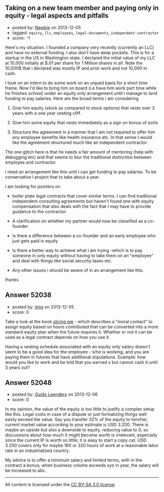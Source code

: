 ## Taking on a new team member and paying only in equity - legal aspects and pitfalls

- posted by: [Newbie](https://stackexchange.com/users/-1/29920-newbie) on 2013-12-05
- tagged: `equity`, `llc`, `employees`, `legal-documents`, `independent-contractor`
- score: -1

<p>Here's my situation. I founded a company very recently (currently an LLC) and have no external funding. I also don't have deep pockets. This is for a startup in the US in Washington state. I declared the initial value of my LLC at 10,000 initially at $.01 per share for 1 Million shares in all. Note the 10,000$ that i declared was mostly IP and prior work and not 10,000 in cash.</p>

<p>I took on an intern to do some work on an unpaid basis for a short time frame. Now I'd like to bring him on board (i.e have him work part time while he finishes school) under an equity only arrangement until I manage to land funding to pay salaries. Here are the broad terms i am considering</p>

<ol>
<li><p>Give him equity (stock as compared to stock options) that vests over 3 years with a one year vesting cliff.</p></li>
<li><p>Give him some equity that vests immediately as a sign on bonus of sorts</p></li>
<li><p>Structure the agreement in a manner that I am not required to offer him any employee benefits like health insurance etc. In that sense I would like the agreement structured much like an independent contractor. </p></li>
</ol>

<p>The one glitch here is that he needs a fair amount of mentoring (help with debugging etc) and that seems to blur the traditional distinction between employee and contractor.</p>

<p>I need an arrangement like this until I can get funding to pay salaries. To be conservative I project that to take about a year.</p>

<p>I am looking for pointers on </p>

<ul>
<li><p>boiler plate legal contracts that cover similar terms. I can find traditional independent consulting agreements but haven't found one with equity compensation that also deals with the fact that I may have to provide guidance to the contractor.</p></li>
<li><p>A clarification on whether my partner would now be classified as a co-founder </p></li>
<li><p>Is there a difference between a co-founder and an early employee who just gets paid in equity</p></li>
<li><p>Is there a better way to achieve what i am trying -which is to pay someone in only equity without having to take them on an "employee" and deal with things like social security taxes etc.</p></li>
<li><p>Any other issues i should be aware of in an arrangement like this.</p></li>
</ul>

<p>thanks</p>



## Answer 52038

- posted by: [jimg](https://stackexchange.com/users/-1/2380-jimg) on 2013-12-05
- score: 0

<p>Take a look at the book <a href="http://www.slicingpie.com/" rel="nofollow">slicing pie</a> - which describes a "moral contact" to assign equity based on hours contributed that can be converted into a more standard equity plan when the future requires it. Whether or not it can be used as a legal contract depends on how you use it. </p>

<p>Having a vesting schedule associated with an equity only salary doesn't seem to be a good idea for the employee - s/he is working, and you are paying them in futures that have additional stipulations. Example: how would you like to work and be told that you earned x but cannot cash it until 3 years out? </p>



## Answer 52048

- posted by: [Guido Leenders](https://stackexchange.com/users/-1/29864-guido-leenders) on 2013-12-06
- score: 0

<p>In my opinion, the value of the equity is too little to justify a complex setup like this. Legal costs in case of a dispute or just formalizing things well easily exceed the value. Say you transfer 32% of the equity to him/her, current market value according to your estimate is USD 3.200. There is maybe an upside but also a downside to equity, reducing value to 0, so discussions about how much it might become worth is irrelevant, especially since the current IP is worth so little; it is easy to start a copy cat. USD 3.200 covers only for maybe 160 or 320 hours of work at a reasonable labor rate in an industrialized country.</p>

<p>My advice is to offer a minimum salary and limited terms, with in the contract a bonus; when business volume exceeds xyz in year, the salary will be increased to abc.</p>




---

All content is licensed under the [CC BY-SA 3.0 license](https://creativecommons.org/licenses/by-sa/3.0/).
